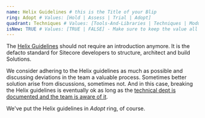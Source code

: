 ```yaml
---
name: Helix Guidelines # this is the Title of your Blip
ring: Adopt # Values: [Hold | Assess | Trial | Adopt]
quadrant: Techniques # Values: [Tools-And-Libraries | Techniques | Modules | Products] - Make sure to keep these exact values, the Radar is also case sensitive.
isNew: TRUE # Values: [TRUE | FALSE] - Make sure to keep the value all uppercase.
---
```


The [Helix Guidelines](https://helix.sitecore.com/) should not require an introduction anymore. It is the defacto standard for Sitecore developers to structure, architect and build Solutions.

We consider adhering to the Helix guidelines as much as possible and discussing deviations in the team a valuable process. Sometimes better solution arise from discussions, sometimes not. And in this case, breaking the Helix guidelines is eventually ok as long as the [technical dept is documented and the team is aware of it](https://helix.sitecore.com/appendix/alternate-visual-studio-structures.html#does-sitecore-helix-really-allow-this).

We've put the Helix guidelines in _Adopt_ ring, of course.
